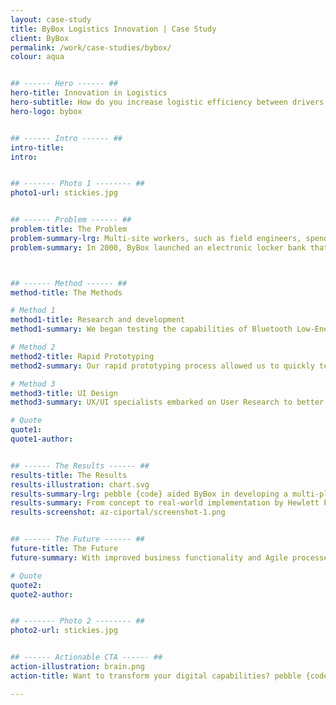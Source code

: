 ```yaml
---
layout: case-study
title: ByBox Logistics Innovation | Case Study
client: ByBox
permalink: /work/case-studies/bybox/
colour: aqua


## ------ Hero ------ ##
hero-title: Innovation in Logistics
hero-subtitle: How do you increase logistic efficiency between drivers and engineers, and reduce costs at the same time?
hero-logo: bybox


## ------ Intro ------ ##
intro-title:
intro:


## ------- Photo 1 -------- ##
photo1-url: stickies.jpg


## ------ Problem ------ ##
problem-title: The Problem
problem-summary-lrg: Multi-site workers, such as field engineers, spend more time in between jobs trudging back and forth to the warehouse than fixing problems. Life becomes a delivery waiting game.
problem-summary: In 2000, ByBox launched an electronic locker bank that allowed users to enter a passcode on a tablet interface on the locker to reach their packages, without having to sign with a delivery man or remember a key. These lockers enabled cheaper overnight deliveries, but were expensive to produce and operate, requiring power and network connectivity.<br><br>More recently, ByBox have turned to emerging wireless technologies and mobile devices in order to streamline the delivery process further and produce cost-effective locker solutions that can be installed anywhere.



## ------ Method ------ ##
method-title: The Methods

# Method 1
method1-title: Research and development
method1-summary: We began testing the capabilities of Bluetooth Low-Energy (BLE). In collaboration with ByBox’s hardware supplier, we designed a secure firmware and protocol for BLE lock modules that enables users to control the locks via their smartphone.

# Method 2
method2-title: Rapid Prototyping
method2-summary: Our rapid prototyping process allowed us to quickly test the concept and deliver a working application in a matter of weeks.

# Method 3
method3-title: UI Design
method3-summary: UX/UI specialists embarked on User Research to better understand the problem from a customer standpoint, generating wireframes to map user workflows, and finally applying aesthetically pleasing and easy-to-use design.

# Quote
quote1:
quote1-author:


## ------ The Results ------ ##
results-title: The Results
results-illustration: chart.svg
results-summary-lrg: pebble {code} aided ByBox in developing a multi-platform mobile application equipped with a cloud-based admin system.
results-summary: From concept to real-world implementation by Hewlett Packard Data Centres in just 10 months, Stockonnect allows users to locate all locker locations accessible to them, and provides an interface for users to choose which available doors to unlock.<br><br> The secure, battery-powered locks require no data connection, greatly reducing the costs to manufacture by 90%.
results-screenshot: az-ciportal/screenshot-1.png


## ------ The Future ------ ##
future-title: The Future
future-summary: With improved business functionality and Agile processes, AZ will be able to make decisions quickly and consistently. Teams will be less siloed, creating a cooperative workplace where everyone has a vested interest in each other’s success.

# Quote
quote2:
quote2-author:


## ------- Photo 2 -------- ##
photo2-url: stickies.jpg


## ------ Actionable CTA ------ ##
action-illustration: brain.png
action-title: Want to transform your digital capabilities? pebble {code} has you covered.

---
```

